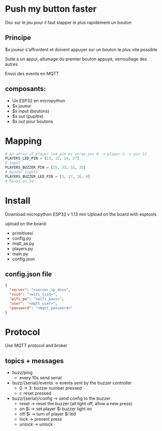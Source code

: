 # Push my button faster

Doc sur le jeu pour il faut slapper le plus rapidement un bouton

## Principe

$x joueur s'affrontent et doivent appuyer sur un bouton le plus vite possible

Suite à un appui, allumage du premier bouton appuyé, verrouillage des autres

Envoi des events en MQTT

## composants:

* Un ESP32 en micropython
* $x joueur
* $x input (boutons)
* $x out (pupitre)
* $x out pour boutons

# Mapping

```python
# An array of player led pin ex array pos 0 -> player 1 -> pin 13
PLAYERS_LED_PIN = [13, 12, 14, 27]
# input
PLAYERS_BUZZER_PIN = [25, 33, 32, 35]
# buzzer lights
PLAYERS_BUZZER_LED_PIN = [5, 17, 16, 4]
# Reset on 34
```

# Install

Download micropython ESP32 v 1.13 min
Upload on the board with esptools

upload on the board:
* primitives/
* config.py
* mqtt_as.py
* players.py
* main.py
* config.json

## config.json file

```json
{
  "server": "<server_ip_dns>",
  "ssid": "<wifi_ssid>",
  "wifi_pw": "<wifi_pass>",
  "user": "<mqtt_user>",
  "password": "<mqtt_password>"
}
```

# Protocol

Use MQTT protocol and broker

## topics + messages

* buzz/ping
  * every 10s send serial
* buzz/{serial}/events -> events sent by the buzzer controller
  * 0 -> 3: buzzer number pressed
  * r: reset pressed
* buzz/{serial}/config -> send config to the buzzer
  * reset -> reset the buzzer (all light off, allow a new press)
  * on $i -> set player $i buzzer light on
  * off $i -> turn of player $i led
  * lock -> prevent press
  * unlock -> unlock
